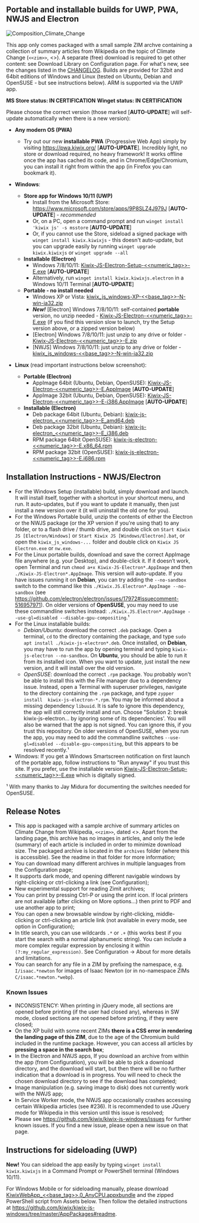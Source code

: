 ## Portable and installable builds for UWP, PWA, NWJS and Electron

![Composition_Climate_Change](https://user-images.githubusercontent.com/4304337/156934052-9260c976-095a-4309-9dcc-a7c307f7575d.png)

This app only comes packaged with a small sample ZIM archve containing a collection of summary articles from Wikipedia on the topic of Climate Change (`<<zim>>`, <<date>>). A separate (free) download is required to get other content: see Download Library on Configuration page. For what's new, see the changes listed in the [CHANGELOG](https://github.com/kiwix/kiwix-js-windows/blob/master/CHANGELOG.md). Builds are provided for 32bit and 64bit editions of Windows and Linux (tested on Ubuntu, Debian and OpenSUSE - but see instructions below). ARM is supported via the UWP app.

**MS Store status: IN CERTIFICATION**
**Winget status: IN CERTIFICATION**

Please choose the correct version (those marked [**AUTO-UPDATE**] will self-update automatically when there is a new version):

* **Any modern OS (PWA)**
  + Try out our new **installable PWA** (Progressive Web App) simply by visiting https://pwa.kiwix.org/ [**AUTO-UPDATE**]. Incredibly light, no store or download required, no heavy framework! It works offline once the app has cached its code, and in Chrome/Edge/Chromium, you can install it right from within the app (in Firefox you can bookmark it).

* **Windows**:
  - **Store app for Windows 10/11 (UWP)**
    + Install from the Microsoft Store: https://www.microsoft.com/store/apps/9P8SLZ4J979J [**AUTO-UPDATE**] - *recommended*
    + Or, on a PC, open a command prompt and run `winget install 'kiwix js' -s msstore` [**AUTO-UPDATE**]
    + Or, if you cannot use the Store, sideload a signed package with `winget install kiwix.kiwixjs` - this doesn't auto-update, but you can upgrade easily by running `winget upgrade kiwix.kiwixjs` or `winget upgrade --all`
  - **Installable (Electron)**
    + Windows 7/8/10/11: [Kiwix-JS-Electron-Setup-<<numeric_tag>>-E.exe](https://github.com/kiwix/kiwix-js-windows/releases/download/v<<base_tag>>/Kiwix-JS-Electron-Setup-<<numeric_tag>>-E.exe) [**AUTO-UPDATE**]
    + Alternatively, run `winget install kiwix.kiwixjs.electron` in a Windows 10/11 Terminal [**AUTO-UPDATE**]
  - **Portable - no install needed**
    + Windows XP or Vista: [kiwix_js_windows-XP-<<base_tag>>-N-win-ia32.zip](https://github.com/kiwix/kiwix-js-windows/releases/download/v<<base_tag>>/kiwix_js_windows-XP-<<base_tag>>-N-win-ia32.zip)
    + **_New!_** [Electron] Windows 7/8/10/11: self-contained **portable** version, no unzip needed - [Kiwix-JS-Electron-<<numeric_tag>>-E.exe](https://github.com/kiwix/kiwix-js-windows/releases/download/v<<base_tag>>/Kiwix-JS-Electron-<<numeric_tag>>-E.exe) (if you find this version slow to launch, try the Setup version above, or a zipped version below)
    + [Electron] Windows 7/8/10/11: just unzip to any drive or folder - [Kiwix-JS-Electron-<<numeric_tag>>-E.zip](https://github.com/kiwix/kiwix-js-windows/releases/download/v<<base_tag>>/Kiwix-JS-Electron-<<numeric_tag>>-E.zip)
    + [NWJS] Windows 7/8/10/11: just unzip to any drive or folder - [kiwix_js_windows-<<base_tag>>-N-win-ia32.zip](https://github.com/kiwix/kiwix-js-windows/releases/download/v<<base_tag>>/kiwix_js_windows-<<base_tag>>-N-win-ia32.zip)

* **Linux** (read important instructions below screenshot):
  - **Portable (Electron)**
    + AppImage 64bit (Ubuntu, Debian, OpenSUSE): [Kiwix-JS-Electron-<<numeric_tag>>-E.AppImage](https://github.com/kiwix/kiwix-js-windows/releases/download/v<<base_tag>>/Kiwix-JS-Electron-<<numeric_tag>>-E.AppImage) [**AUTO-UPDATE**]
    + AppImage 32bit (Ubuntu, Debian, OpenSUSE): [Kiwix-JS-Electron-<<numeric_tag>>-E-i386.AppImage](https://github.com/kiwix/kiwix-js-windows/releases/download/v<<base_tag>>/Kiwix-JS-Electron-<<numeric_tag>>-E-i386.AppImage) [**AUTO-UPDATE**]
  - **Installable (Electron)**
    + Deb package 64bit (Ubuntu, Debian): [kiwix-js-electron_<<numeric_tag>>-E_amd64.deb](https://github.com/kiwix/kiwix-js-windows/releases/download/v<<base_tag>>/kiwix-js-electron_<<numeric_tag>>-E_amd64.deb)
    + Deb package 32bit (Ubuntu, Debian): [kiwix-js-electron_<<numeric_tag>>-E_i386.deb](https://github.com/kiwix/kiwix-js-windows/releases/download/v<<base_tag>>/kiwix-js-electron_<<numeric_tag>>-E_i386.deb)
    + RPM package 64bit OpenSUSE): [kiwix-js-electron-<<numeric_tag>>-E.x86_64.rpm](https://github.com/kiwix/kiwix-js-windows/releases/download/v<<base_tag>>/kiwix-js-electron-<<numeric_tag>>-E.x86_64.rpm)
    + RPM package 32bit (OpenSUSE): [kiwix-js-electron-<<numeric_tag>>-E.i686.rpm](https://github.com/kiwix/kiwix-js-windows/releases/download/v<<base_tag>>/kiwix-js-electron-<<numeric_tag>>-E.i686.rpm)

## Installation Instructions - NWJS/Electron

* For the Windows Setup (installable) build, simply download and launch. It will install itself, together with a shortcut in your shortcut menu, and run. It auto-updates, but if you want to update it manually, then just install a new version over it (it will uninstall the old one for you).
* For the Windows Portable build, unzip the contents of either the Electron or the NWJS package (or the XP version if you're using that) to any folder, or to a flash drive / thumb drive, and double click on `Start Kiwix JS [Electron/Windows]` or `Start Kiwix JS [Windows/Electron].bat`, or open the `kiwix_js_windows-...` folder and double click on `Kiwix JS Electron.exe` or `nw.exe`.
* For the Linux portable builds, download and save the correct AppImage file anywhere (e.g. your Desktop), and double-click it. If it doesn’t work, open Terminal and run `chmod a+x Kiwix-JS-Electron*.AppImage` and then `./Kiwix-JS-Electron*.AppImage`. This version will auto-update. If you have issues running it on **Debian**, you can try adding the `--no-sandbox` switch to the command like this `./Kiwix.JS.Electron*.AppImage --no-sandbox` (see https://github.com/electron/electron/issues/17972#issuecomment-516957971). On older versions of **OpenSUSE**, you may need to use these commandline switches instead: `./Kiwix.JS.Electron*.AppImage --use-gl=disabled --disable-gpu-compositing`.¹
* For the Linux installable builds:
  + _Debian/Ubuntu_: download the correct `.deb` package. Open a terminal, `cd` to the directory containing the package, and type `sudo apt install ./kiwix-js-electron*.deb`. Once installed, on **Debian**, you may have to run the app by opening terminal and typing `kiwix-js-electron --no-sandbox`. On **Ubuntu**, you should be able to run it from its installed icon. When you want to update, just install the new version, and it will install over the old version.
  + _OpenSUSE_: download the correct `.rpm` package. You probably won't be able to install this with the File manager due to a dependency issue. Instead, open a Terminal with superuser privileges, navigate to the directory containing the `.rpm` package, and type `zypper install  kiwix-js-electron-*.rpm`. You may be informed about a missing dependency `libuuid`. It is safe to ignore this dependency, the app will still correctly install and run. Choose "Solution 2: break kiwix-js-electron... by ignoring some of its dependencies'. You will also be warned that the app is not signed. You can ignore this, if you trust this repository. On older versions of OpenSUSE, when you run the app, you may need to add the commandline switches `--use-gl=disabled --disable-gpu-compositing`, but this appears to be resolved recently.¹
* Windows: If you get a Windows Smartscreen notification on first launch of the portable app, follow instructions to "Run anyway" if you trust this site. If you prefer, use the installable version [Kiwix-JS-Electron-Setup-<<numeric_tag>>-E.exe](https://github.com/kiwix/kiwix-js-windows/releases/download/v<<base_tag>>/Kiwix-JS-Electron-Setup-<<numeric_tag>>-E.exe) which is digitally signed.

¹ With many thanks to Jay Midura for documenting the switches needed for OpenSUSE.

## Release Notes

* This app is packaged with a sample archive of summary articles on Climate Change from Wikipedia, `<<zim>>`, dated <<date>>. Apart from the landing page, this archive has no images in articles, and only the lede (summary) of each article is included in order to minimize download size. The packaged archive is located in the `archives` folder (where this is accessible). See the readme in that folder for more information;
* You can download many different archives in multiple languages from the Configuration page;
* It supports dark mode, and opening different navigable windows by right-clicking or ctrl-clicking a link (see Configuration);
* New experimental support for reading Zimit archives;
* You can print by pressing Ctrl-P or using the print icon. If local printers are not available (after clicking on More options...) then print to PDF and use another app to print;
* You can open a new browsable window by right-clicking, middle-clicking or ctrl-clicking an article link (not available in every mode, see option in Configuration);
* In title search, you can use wildcards `.*` or `.+` (this works best if you start the search with a normal alphanumeric string). You can include a more complex regular expression by enclosing it within `(?:my_regular_expression)`. See Configuration -> About for more details and limitations.
* You can search for any file in a ZIM by prefixing the namespace, e.g. `I/isaac.*newton` for images of Isaac Newton (or in no-namespace ZIMs `C/isaac.*newton.*webp`).

### Known Issues

* INCONSISTENCY: When printing in jQuery mode, all sections are opened before printing (if the user had closed any), whereas in SW mode, closed sections are not opened before printing, if they were closed;
* On the XP build with some recent ZIMs __there is a CSS error in rendering the landing page of this ZIM__, due to the age of the Chromium build included in the runtime package. However, you can access all articles by __pressing a space in the search box__;
* In the Electron and NWJS apps, If you download an archive from within the app (from Configuration), you will be able to pick a download directory, and the download will start, but then there will be no further indication that a download is in progress. You will need to check the chosen download directory to see if the download has completed;
* Image manipulation (e.g. saving image to disk) does not currently work with the NWJS app;
* In Service Worker mode, the NWJS app occasionally crashes accessing certain Wikipedia articles (see #236). It is recommended to use JQuery mode for Wikipedia in this version until this issue is resolved;
* Please see https://github.com/kiwix/kiwix-js-windows/issues for further known issues. If you find a new issue, please open a new issue on that page.

## Instructions for sideloading (UWP)

**New!** You can sideload the app easily by typing `winget install kiwix.kiwixjs` in a Command Prompt or PowerShell terminal (Windows 10/11).

For Windows Mobile or for sideloading manually, please download [KiwixWebApp_<<base_tag>>.0_AnyCPU.appxbundle](https://github.com/kiwix/kiwix-js-windows/releases/download/v<<base_tag>>/KiwixWebApp_<<base_tag>>.0_AnyCPU.appxbundle) and the zipped PowerShell script from Assets below. Then follow the detailed instructions at https://github.com/kiwix/kiwix-js-windows/tree/master/AppPackages#readme.